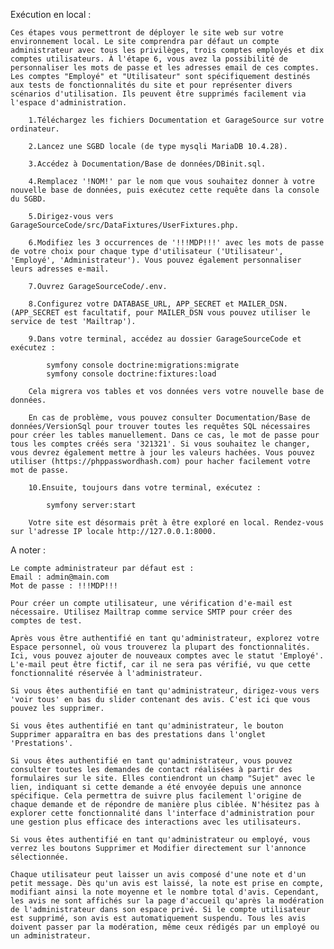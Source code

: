 Exécution en local :

    Ces étapes vous permettront de déployer le site web sur votre environnement local. Le site comprendra par défaut un compte administrateur avec tous les privilèges, trois comptes employés et dix comptes utilisateurs. À l'étape 6, vous avez la possibilité de personnaliser les mots de passe et les adresses email de ces comptes. Les comptes "Employé" et "Utilisateur" sont spécifiquement destinés aux tests de fonctionnalités du site et pour représenter divers scénarios d'utilisation. Ils peuvent être supprimés facilement via l'espace d'administration.

        1.Téléchargez les fichiers Documentation et GarageSource sur votre ordinateur.

        2.Lancez une SGBD locale (de type mysqli MariaDB 10.4.28).

        3.Accédez à Documentation/Base de données/DBinit.sql.

        4.Remplacez '!NOM!' par le nom que vous souhaitez donner à votre nouvelle base de données, puis exécutez cette requête dans la console du SGBD.

        5.Dirigez-vous vers GarageSourceCode/src/DataFixtures/UserFixtures.php.

        6.Modifiez les 3 occurrences de '!!!MDP!!!' avec les mots de passe de votre choix pour chaque type d'utilisateur ('Utilisateur', 'Employé', 'Administrateur'). Vous pouvez également personnaliser leurs adresses e-mail.

        7.Ouvrez GarageSourceCode/.env.

        8.Configurez votre DATABASE_URL, APP_SECRET et MAILER_DSN. (APP_SECRET est facultatif, pour MAILER_DSN vous pouvez utiliser le service de test 'Mailtrap').

        9.Dans votre terminal, accédez au dossier GarageSourceCode et exécutez :

            symfony console doctrine:migrations:migrate
            symfony console doctrine:fixtures:load
        
        Cela migrera vos tables et vos données vers votre nouvelle base de données.

        En cas de problème, vous pouvez consulter Documentation/Base de données/VersionSql pour trouver toutes les requêtes SQL nécessaires pour créer les tables manuellement. Dans ce cas, le mot de passe pour tous les comptes créés sera '321321'. Si vous souhaitez le changer, vous devrez également mettre à jour les valeurs hachées. Vous pouvez utiliser (https://phppasswordhash.com) pour hacher facilement votre mot de passe.

        10.Ensuite, toujours dans votre terminal, exécutez :

            symfony server:start

        Votre site est désormais prêt à être exploré en local. Rendez-vous sur l'adresse IP locale http://127.0.0.1:8000.

A noter :

    Le compte administrateur par défaut est :
    Email : admin@main.com
    Mot de passe : !!!MDP!!!

    Pour créer un compte utilisateur, une vérification d'e-mail est nécessaire. Utilisez Mailtrap comme service SMTP pour créer des comptes de test.

    Après vous être authentifié en tant qu'administrateur, explorez votre Espace personnel, où vous trouverez la plupart des fonctionnalités. Ici, vous pouvez ajouter de nouveaux comptes avec le statut 'Employé'. L'e-mail peut être fictif, car il ne sera pas vérifié, vu que cette fonctionnalité réservée à l'administrateur.

    Si vous êtes authentifié en tant qu'administrateur, dirigez-vous vers 'voir tous' en bas du slider contenant des avis. C'est ici que vous pouvez les supprimer.

    Si vous êtes authentifié en tant qu'administrateur, le bouton Supprimer apparaîtra en bas des prestations dans l'onglet 'Prestations'.

    Si vous êtes authentifié en tant qu'administrateur, vous pouvez consulter toutes les demandes de contact réalisées à partir des formulaires sur le site. Elles contiendront un champ "Sujet" avec le lien, indiquant si cette demande a été envoyée depuis une annonce spécifique. Cela permettra de suivre plus facilement l'origine de chaque demande et de répondre de manière plus ciblée. N'hésitez pas à explorer cette fonctionnalité dans l'interface d'administration pour une gestion plus efficace des interactions avec les utilisateurs.

    Si vous êtes authentifié en tant qu'administrateur ou employé, vous verrez les boutons Supprimer et Modifier directement sur l'annonce sélectionnée.

    Chaque utilisateur peut laisser un avis composé d'une note et d'un petit message. Dès qu'un avis est laissé, la note est prise en compte, modifiant ainsi la note moyenne et le nombre total d'avis. Cependant, les avis ne sont affichés sur la page d'accueil qu'après la modération de l'administrateur dans son espace privé. Si le compte utilisateur est supprimé, son avis est automatiquement suspendu. Tous les avis doivent passer par la modération, même ceux rédigés par un employé ou un administrateur.